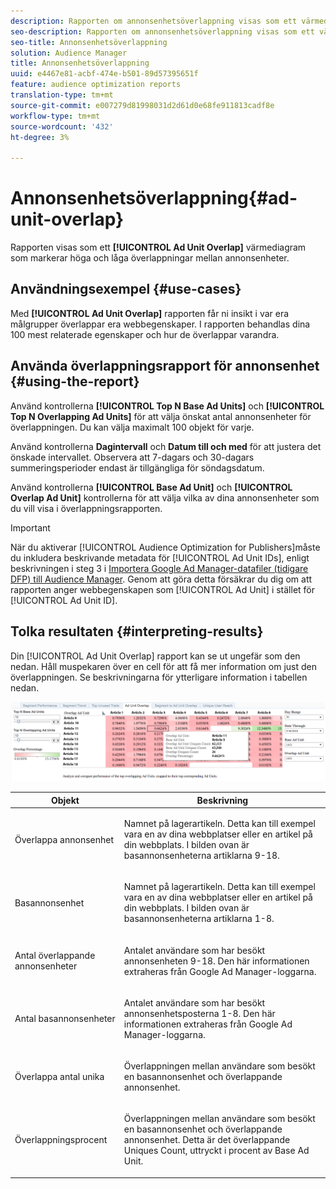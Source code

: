 ```yaml
---
description: Rapporten om annonsenhetsöverlappning visas som ett värmediagram som markerar höga och låga överlappningar mellan annonsenheter.
seo-description: Rapporten om annonsenhetsöverlappning visas som ett värmediagram som markerar höga och låga överlappningar mellan annonsenheter.
seo-title: Annonsenhetsöverlappning
solution: Audience Manager
title: Annonsenhetsöverlappning
uuid: e4467e81-acbf-474e-b501-89d57395651f
feature: audience optimization reports
translation-type: tm+mt
source-git-commit: e007279d81998031d2d61d0e68fe911813cadf8e
workflow-type: tm+mt
source-wordcount: '432'
ht-degree: 3%

---
```



# Annonsenhetsöverlappning{#ad-unit-overlap}

Rapporten visas som ett **[!UICONTROL Ad Unit Overlap]** värmediagram som markerar höga och låga överlappningar mellan annonsenheter.

## Användningsexempel {#use-cases}

Med **[!UICONTROL Ad Unit Overlap]** rapporten får ni insikt i var era målgrupper överlappar era webbegenskaper. I rapporten behandlas dina 100 mest relaterade egenskaper och hur de överlappar varandra.

## Använda överlappningsrapport för annonsenhet {#using-the-report}

Använd kontrollerna **[!UICONTROL Top N Base Ad Units]** och **[!UICONTROL Top N Overlapping Ad Units]** för att välja önskat antal annonsenheter för överlappningen. Du kan välja maximalt 100 objekt för varje.

Använd kontrollerna **Dagintervall** och **Datum till och med** för att justera det önskade intervallet. Observera att 7-dagars och 30-dagars summeringsperioder endast är tillgängliga för söndagsdatum.

Använd kontrollerna **[!UICONTROL Base Ad Unit]** och **[!UICONTROL Overlap Ad Unit]** kontrollerna för att välja vilka av dina annonsenheter som du vill visa i överlappningsrapporten.

>[!IMPORTANT]
>
>När du aktiverar [!UICONTROL Audience Optimization for Publishers]måste du inkludera beskrivande metadata för [!UICONTROL Ad Unit IDs], enligt beskrivningen i steg 3 i [Importera Google Ad Manager-datafiler (tidigare DFP) till Audience Manager](../../../reporting/audience-optimization-reports/aor-publishers/import-dfp.md). Genom att göra detta försäkrar du dig om att rapporten anger webbegenskapen som [!UICONTROL Ad Unit] i stället för [!UICONTROL Ad Unit ID].

## Tolka resultaten {#interpreting-results}

Din [!UICONTROL Ad Unit Overlap] rapport kan se ut ungefär som den nedan. Håll muspekaren över en cell för att få mer information om just den överlappningen. Se beskrivningarna för ytterligare information i tabellen nedan.

![](assets/publisher_ad_unit_overlap.png)

<table id="table_22340F45B1B94D3796174CB30A60E212"> 
 <thead> 
  <tr> 
   <th colname="col1" class="entry"> Objekt </th> 
   <th colname="col2" class="entry"> Beskrivning </th> 
  </tr>
 </thead>
 <tbody> 
  <tr> 
   <td colname="col1"> <p><span class="wintitle"> Överlappa annonsenhet</span> </p> </td> 
   <td colname="col2"> <p>Namnet på lagerartikeln. Detta kan till exempel vara en av dina webbplatser eller en artikel på din webbplats. I bilden ovan är basannonsenheterna artiklarna 9-18. </p> </td> 
  </tr> 
  <tr> 
   <td colname="col1"> <p><span class="wintitle"> Basannonsenhet</span> </p> </td> 
   <td colname="col2"> <p>Namnet på lagerartikeln. Detta kan till exempel vara en av dina webbplatser eller en artikel på din webbplats. I bilden ovan är basannonsenheterna artiklarna 1-8. </p> </td> 
  </tr> 
  <tr> 
   <td colname="col1"> <p><span class="wintitle"> Antal överlappande annonsenheter</span> </p> </td> 
   <td colname="col2"> <p>Antalet användare som har besökt annonsenheten 9-18. Den här informationen extraheras från Google Ad Manager-loggarna. </p> </td> 
  </tr> 
  <tr> 
   <td colname="col1"> <p><span class="wintitle"> Antal basannonsenheter</span> </p> </td> 
   <td colname="col2"> <p>Antalet användare som har besökt annonsenhetsposterna 1-8. Den här informationen extraheras från Google Ad Manager-loggarna. </p> </td> 
  </tr> 
  <tr> 
   <td colname="col1"> <p><span class="wintitle"> Överlappa antal unika</span> </p> </td> 
   <td colname="col2"> <p>Överlappningen mellan användare som besökt en <span class="wintitle"> basannonsenhet</span> och <span class="wintitle"> överlappande annonsenhet</span>. </p> </td> 
  </tr> 
  <tr> 
   <td colname="col1"> <p><span class="wintitle"> Överlappningsprocent</span> </p> </td> 
   <td colname="col2"> <p>Överlappningen mellan användare som besökt en <span class="wintitle"> basannonsenhet</span> och <span class="wintitle"> överlappande annonsenhet</span>. Detta är det <span class="wintitle"> överlappande Uniques Count</span>, uttryckt i procent av <span class="wintitle"> Base Ad Unit</span>. </p> </td> 
  </tr> 
 </tbody> 
</table>
